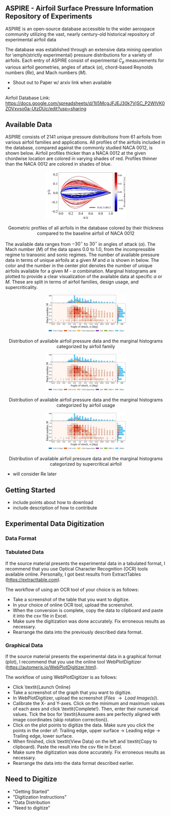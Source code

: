 ## ASPIRE - Airfoil Surface Pressure Information Repository of Experiments 
ASPIRE is an open-source database accessible to the wider aerospace community utilizing the vast, nearly century-old historical repository of experimental airfoil data 

The database was established through an extensive data mining operation for \emph{strictly experimental} pressure distributions for a variety of airfoils. Each entry of ASPIRE consist of experimental $C_p$ measurements for various airfoil geometries, angles of attack ($\alpha$), chord-based Reynolds numbers ($Re$), and Mach numbers ($M$).

- Shout out to Paper w/ arxiv link when available
- 
Airfoil Database Link: <br>
https://docs.google.com/spreadsheets/d/1lj5McgJFJEJ30k7VjSC_P2WIVK0ZOVxvso0a-UtzDUc/edit?usp=sharing

## Available Data
ASPIRE consists of 2141 unique pressure distributions from 61 airfoils from various airfoil families and applications. All profiles of the airfoils included in the database, compared against the commonly studied NACA 0012, is shown below. Airfoil profiles thicker than a NACA 0012 at the given chordwise location are colored in varying shades of red. Profiles thinner than the NACA 0012 are colored in shades of blue.

<div align="center">
  <img src="Figures/2_all_af-1.png" width=50% height=50%>
  <p style="text-align: center;">Geometric profiles of all airfoils in the database colored by their thickness compared to the baseline airfoil of NACA 0012</p>
</div>


The available data ranges from $-30^{\circ}$ to $30^{\circ}$ in angles of attack ($\alpha$). The Mach number ($M$) of the data spans $0.0$ to $1.0$, from the incompressible regime to transonic and sonic regimes. The number of available pressure data in terms of unique airfoils at a given $M$ and $\alpha$ is shown in below. The color and the number in the center plot denotes the number of unique airfoils available for a given $M$ - $\alpha$ combination. Marginal histograms are plotted to provide a clear visualization of the available data at specific $\alpha$ or $M$. These are split in terms of airfoil families, design usage, and supercriticality.

<div align="center">
  <img src="Figures/2_avail_data_family-1.png" width=50% height=50%>
  <p style="text-align: center;">Distribution of available airfoil pressure data and the marginal histograms categorized by airfoil family</p>
</div>
<div align="center">
  <img src="Figures/2_avail_data_family-1.png" width=50% height=50%>
  <p style="text-align: center;">Distribution of available airfoil pressure data and the marginal histograms categorized by airfoil usage</p>
</div>
<div align="center">
  <img src="Figures/2_avail_data_family-1.png" width=50% height=50%>
  <p style="text-align: center;">Distribution of available airfoil pressure data and the marginal histograms categorized by supercritical airfoil</p>
</div>

- will consider Re later
  
## Getting Started
- include points about how to download
- include description of how to contribute
  
## Experimental Data Digitization

### Data Format

### Tabulated Data
If the source material presents the experimental data in a tabulated format, I recommend that you use Optical Character Recognition (OCR) tools available online. Personally, I got best results from ExtractTables (https://extracttable.com).

The workflow of using an OCR tool of your choice is as follows:
- Take a screenshot of the table that you want to digitize. 
- In your choice of online OCR tool, upload the screenshot. 
- When the conversion is complete, copy the data to clipboard and paste it into the csv file in Excel.
- Make sure the digitization was done accurately. Fix erroneous results as necessary.
- Rearrange the data into the previously described data format.

### Graphical Data
If the source material presents the experimental data in a graphical format (plot), I recommend that you use the online tool WebPlotDigitizer (https://automeris.io/WebPlotDigitizer.html).

The workflow of using WebPlotDigitizer is as follows:
- Click \textit{Launch Online}
- Take a screenshot of the graph that you want to digitize. 
- In WebPlotDigitizer, upload the screenshot ($\textit{Files } \rightarrow \textit{ Load Image(s)}$). 
- Calibrate the X- and Y-axes. Click on the minimum and maximum values of each axes and click \textit{Complete!}. Then, enter their numerical values. Tick the box for \textit{Assume axes are perfectly aligned with image coordinates (skip rotation correction)}.
- Click on the plot points to digitize the data. Make sure you click the points in the order of: Trailing edge, upper surface $\rightarrow$ Leading edge $\rightarrow$ Trailing edge, lower surface.
- When finished, click \textit{View Data} on the left and \textit{Copy to clipboard}. Paste the result into the csv file in Excel.
- Make sure the digitization was done accurately. Fix erroneous results as necessary.
- Rearrange the data into the data format described earlier.

## Need to Digitize

- "Getting Started"
- "Digitization Instructions"
- "Data Distribution
- "Need to digitize"
